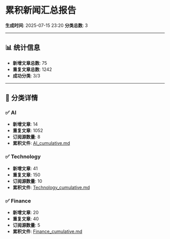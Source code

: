 # 累积新闻汇总报告

**生成时间**: 2025-07-15 23:20
**分类总数**: 3

---

## 📊 统计信息

- **新增文章总数**: 75
- **重复文章总数**: 1242
- **成功分类**: 3/3

---

## 📂 分类详情

### ✅ AI
- **新增文章**: 14
- **重复文章**: 1052
- **订阅源数量**: 8
- **累积文件**: [AI_cumulative.md](./AI_cumulative.md)

### ✅ Technology
- **新增文章**: 41
- **重复文章**: 150
- **订阅源数量**: 10
- **累积文件**: [Technology_cumulative.md](./Technology_cumulative.md)

### ✅ Finance
- **新增文章**: 20
- **重复文章**: 40
- **订阅源数量**: 5
- **累积文件**: [Finance_cumulative.md](./Finance_cumulative.md)
